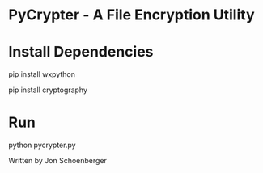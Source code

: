 # PyCrypter - A File Encryption Utility

# Install Dependencies
pip install wxpython

pip install cryptography

# Run
python pycrypter.py

Written by Jon Schoenberger
